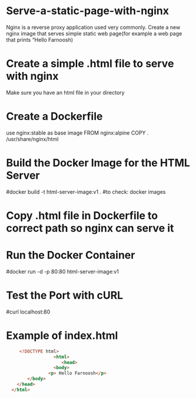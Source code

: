 # Serve-a-static-page-with-nginx
Nginx is a reverse proxy application used very commonly. Create a new nginx image that serves  simple static web page(for example a web page that prints “Hello Farnoosh)
# Create a simple .html file to serve with nginx
Make sure you have an html file in your directory
# Create a Dockerfile
use nginx:stable as base image
FROM nginx:alpine
COPY . /usr/share/nginx/html
# Build the Docker Image for the HTML Server
#docker build -t html-server-image:v1 .
#to check: docker images
# Copy .html file in Dockerfile to correct path so nginx can serve it
# Run the Docker Container
#docker run -d -p 80:80 html-server-image:v1
# Test the Port with cURL
#curl localhost:80
# Example of index.html
```html
     <!DOCTYPE html>
                  <html>
                     <head>
                  <body>
                <p> Hello Farnoosh</p>
        </body>
    </head>
  </html>
```
